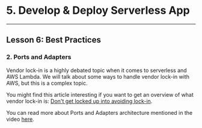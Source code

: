 # 5. Develop & Deploy Serverless App
___

## Lesson 6: Best Practices 

### 2. Ports and Adapters





Vendor lock-in is a highly debated topic when it comes to serverless and AWS Lambda. We will talk about some ways to handle vendor lock-in with AWS, but this is a complex topic.

You might find this article interesting if you want to get an overview of what vendor lock-in is: [Don't get locked up into avoiding lock-in](https://martinfowler.com/articles/oss-lockin.html).

You can read more about Ports and Adapters architecture mentioned in the video [here](https://en.wikipedia.org/wiki/Hexagonal_architecture_(software)).